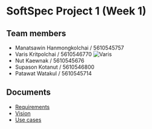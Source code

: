 # SoftSpec Project 1 (Week 1)

## Team members

- Manatsawin Hanmongkolchai / 5610545757
- Varis Kritpolchai / 5610546770 ![Varis](https://scontent-b-sin.xx.fbcdn.net/hphotos-xpf1/v/t1.0-9/10427674_10153097035265815_8882415453112104465_n.jpg?oh=c2120302b0fd60f46968f21b3f3076f3&oe=552D2EEE)
- Nut Kaewnak / 5610545676
- Supason Kotanut / 5610546800
- Patawat Watakul / 5610545714

## Documents

- [Requirements](docs/requirements.md)
- [Vision](docs/vision.md)
- [Use cases](docs/usecases.md)
